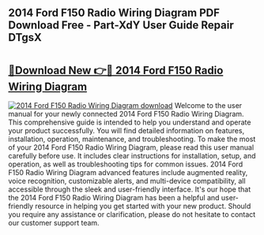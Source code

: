 ## 2014 Ford F150 Radio Wiring Diagram PDF Download Free - Part-XdY User Guide Repair DTgsX

# <h2><a href="http://dfo547.blite.top/?on=2014+Ford+F150+Radio+Wiring+Diagram">🔗Download New 👉🔴 2014 Ford F150 Radio Wiring Diagram</a></h2>

[![2014 Ford F150 Radio Wiring Diagram download](https://i.imgur.com/lujVjoI.png)](http://dfo547.blite.top/?on=2014+Ford+F150+Radio+Wiring+Diagram)
Welcome to the user manual for your newly connected 2014 Ford F150 Radio Wiring Diagram. This comprehensive guide is intended to help you understand and operate your product successfully. You will find detailed information on features, installation, operation, maintenance, and troubleshooting. To make the most of your 2014 Ford F150 Radio Wiring Diagram, please read this user manual carefully before use. It includes clear instructions for installation, setup, and operation, as well as troubleshooting tips for common issues. 2014 Ford F150 Radio Wiring Diagram advanced features include augmented reality, voice recognition, customizable alerts, and multi-device compatibility, all accessible through the sleek and user-friendly interface. It's our hope that the 2014 Ford F150 Radio Wiring Diagram has been a helpful and user-friendly resource in helping you get started with your new product. Should you require any assistance or clarification, please do not hesitate to contact our customer support team.
